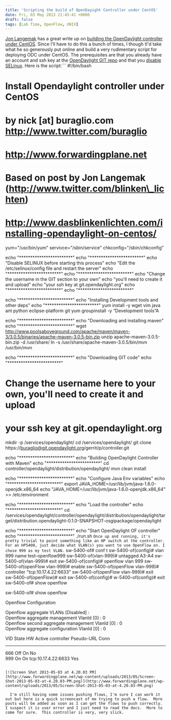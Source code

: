 ```yaml
---
title: 'Scripting the build of OpenDayight Controller under CentOS'
date: Fri, 03 May 2013 21:45:41 +0000
draft: false
tags: [Lab Time, OpenFlow, UNIX]
---
```


[Jon Langemak](https://twitter.com/blinken_lichten) has a great write up on [building the OpenDaylight controller under CentOS](http://www.dasblinkenlichten.com/installing-opendaylight-on-centos/). Since I'll have to do this a bunch of times, I though tI'd take what he so generously put online and build a very rudimentary script for deploying ODC under CentOS. The prerequisites are that you already have an account and ssh key at the [OpenDaylight GIT repo](https://git.opendaylight.org/) and that you [disable SELinux](http://www.revsys.com/writings/quicktips/turn-off-selinux.html). Here is the script:```
#!/bin/bash

# Install Opendaylight controller under CentOS
# by nick \[at\] buraglio.com http://www.twitter.com/buraglio
# http://www.forwardingplane.net
# Based on post by Jon Langemak (http://www.twitter.com/blinken\_lichten)
# http://www.dasblinkenlichten.com/installing-opendaylight-on-centos/

yum="/usr/bin/yum"
servivce="/sbin/service"
chkconfig="/sbin/chkconfig"

echo "\*\*\*\*\*\*\*\*\*\*\*\*\*\*\*\*\*\*\*\*\*\*\*\*"
echo "\*\*\*\*\*\*\*\*\*\*\*\*\*\*\*\*\*\*\*\*\*\*\*\*"
echo "Disable SELINUX before starting this process"
echo "Edit the /etc/selinux/config file and restart the server"
echo "\*\*\*\*\*\*\*\*\*\*\*\*\*\*\*\*\*\*\*\*\*\*\*\*"
echo "\*\*\*\*\*\*\*\*\*\*\*\*\*\*\*\*\*\*\*\*\*\*\*\*"
echo "Change the username in the GIT section to your own"
echo "you'll need to create it and upload"
echo "your ssh key at git.opendaylight.org"
echo "\*\*\*\*\*\*\*\*\*\*\*\*\*\*\*\*\*\*\*\*\*\*\*\*"
echo "\*\*\*\*\*\*\*\*\*\*\*\*\*\*\*\*\*\*\*\*\*\*\*\*"

echo "\*\*\*\*\*\*\*\*\*\*\*\*\*\*\*\*\*\*\*\*\*\*\*\*"
echo "Installing Development tools and other deps"
echo "\*\*\*\*\*\*\*\*\*\*\*\*\*\*\*\*\*\*\*\*\*\*\*\*"
yum install -y wget vim java ant python eclipse-platform git
yum groupinstall -y “Development tools”A

echo "\*\*\*\*\*\*\*\*\*\*\*\*\*\*\*\*\*\*\*\*\*\*\*\*"
echo "Downloading and installing maven"
echo "\*\*\*\*\*\*\*\*\*\*\*\*\*\*\*\*\*\*\*\*\*\*\*\*"
wget http://www.poolsaboveground.com/apache/maven/maven-3/3.0.5/binaries/apache-maven-3.0.5-bin.zip
unzip apache-maven-3.0.5-bin.zip -d /usr/share/
ln -s /usr/share/apache-maven-3.0.5/bin/mvn /usr/bin/mvn

echo "\*\*\*\*\*\*\*\*\*\*\*\*\*\*\*\*\*\*\*\*\*\*\*\*"
echo "Downloading GIT code"
echo "\*\*\*\*\*\*\*\*\*\*\*\*\*\*\*\*\*\*\*\*\*\*\*\*"
# Change the username here to your own, you'll need to create it and upload
# your ssh key at git.opendaylight.org
mkdir -p /services/opendaylight/
cd /services/opendaylight/
git clone https://buraglio@git.opendaylight.org/gerrit/p/controller.git

echo "\*\*\*\*\*\*\*\*\*\*\*\*\*\*\*\*\*\*\*\*\*\*\*\*"
echo "Building OpenDaylight Controller with Maven"
echo "\*\*\*\*\*\*\*\*\*\*\*\*\*\*\*\*\*\*\*\*\*\*\*\*"
cd controller/opendaylight/distribution/opendaylight/
mvn clean install

echo "\*\*\*\*\*\*\*\*\*\*\*\*\*\*\*\*\*\*\*\*\*\*\*\*"
echo "Configure Java Env variables"
echo "\*\*\*\*\*\*\*\*\*\*\*\*\*\*\*\*\*\*\*\*\*\*\*\*"
export JAVA\_HOME=/usr/lib/jvm/java-1.6.0-openjdk.x86\_64
echo "JAVA\_HOME=/usr/lib/jvm/java-1.6.0-openjdk.x86\_64" >> /etc/environment

echo "\*\*\*\*\*\*\*\*\*\*\*\*\*\*\*\*\*\*\*\*\*\*\*\*"
echo "Load the controller"
echo "\*\*\*\*\*\*\*\*\*\*\*\*\*\*\*\*\*\*\*\*\*\*\*\*"
cd /services/opendaylight/controller/opendaylight/distribution/opendaylight/target/distribution.opendaylight-0.1.0-SNAPSHOT-osgipackage/opendaylight

echo "\*\*\*\*\*\*\*\*\*\*\*\*\*\*\*\*\*\*\*\*\*\*\*\*"
echo "Start OpenDaylight OF controller"
echo "\*\*\*\*\*\*\*\*\*\*\*\*\*\*\*\*\*\*\*\*\*\*\*\*"
./run.sh
```Once up and running, it's pretty trivial to point something like an HP switch at the controller. For an HP5400, just decide what VLAN(s) you want to use OpenFlow on. I chose 999 as my test VLAN.```
sw-5400-of# conf t
sw-5400-of(config)# vlan 999 name test-openflow999
sw-5400-of(vlan-999)# untagged A3-A4 
sw-5400-of(vlan-999)# exit
sw-5400-of(config)# openflow vlan 999
sw-5400-of(openFlow vlan-999)# enable
sw-5400-of(openFlow vlan-999)# controller "tcp:10.17.4.22:6633"
sw-5400-of(openFlow vlan-999)# exit       
sw-5400-of(openFlow)# exit
sw-5400-of(config)# 
w-5400-of(config)# exit
sw-5400-of# show openflow 

sw-5400-of# show openflow 

 Openflow Configuration

  Openflow aggregate VLANs \[Disabled\] :           
  Openflow aggregate management VlanId \[0\] : 0     
  Openflow second aggregate management VlanId \[0\] : 0     
  Openflow aggregate configuration VlanId \[0\] : 0     

  VID  State HW  Active controller Pseudo-URL                       Conn
  ---- ----- --- -------------------------------------------------- ----
  666  Off   On                                                     No  
  999  On    On  tcp:10.17.4.22:6633                                Yes
```From here we can see the box in the openflow controller.    

[![Screen Shot 2013-05-03 at 4.20.03 PM](http://www.forwardingplane.net/wp-content/uploads/2013/05/Screen-Shot-2013-05-03-at-4.20.03-PM.png)](http://www.forwardingplane.net/wp-content/uploads/2013/05/Screen-Shot-2013-05-03-at-4.20.03-PM.png)

  I'm still having some issues pushing flows, I'm sure I can work it out but here is a quick screencast of me trying to push a flow.  More posts will be added as soon as I can get the flows to push correctly. I suspect it is user error and I just need to read the docs.  More to come for sure.  This controller is very, very slick.